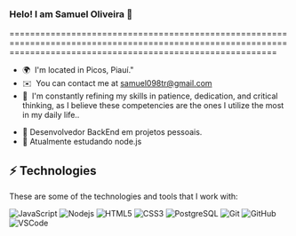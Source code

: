 ### Helo! I am Samuel Oliveira 👋
================================================================================================================================================================

* 🌍  I'm located in Picos, Piauí."
* ✉️  You can contact me at [samuel098tr@gmail.com](mailto:samuel098tr@gmail.com)
* 🧠  I'm constantly refining my skills in patience, dedication, and critical thinking, as I believe these competencies are the ones I utilize the most in my daily life..
- 🔭 Desenvolvedor BackEnd em projetos pessoais.
- 🌱 Atualmente estudando node.js


## ⚡ Technologies

These are some of the technologies and tools that I work with:

![JavaScript](https://img.shields.io/badge/-JavaScript-black?style=flat-square&logo=javascript) 
![Nodejs](https://img.shields.io/badge/-Nodejs-339933?style=flat-square&logo=Node.js&logoColor=white) 
![HTML5](https://img.shields.io/badge/-HTML5-E34F26?style=flat-square&logo=html5&logoColor=white) 
![CSS3](https://img.shields.io/badge/-CSS3-1572B6?style=flat-square&logo=css3) 
![PostgreSQL](https://img.shields.io/badge/-PostgreSQL-4479A1?style=flat-square&logo=postgresql&logoColor=white)
![Git](https://img.shields.io/badge/-Git-black?style=flat-square&logo=git)
![GitHub](https://img.shields.io/badge/-GitHub-181717?style=flat-square&logo=github)
![VSCode](https://img.shields.io/badge/-VSCode-007ACC?style=flat-square&logo=visual-studio-code&logoColor=white)
